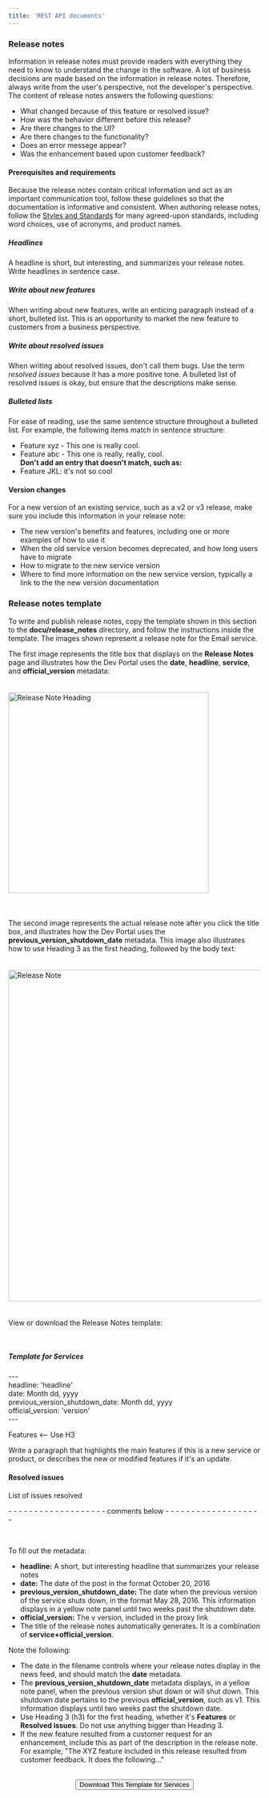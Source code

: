 ```yaml
---
title: 'REST API documents'
---
```


### Release notes 

Information in release notes must provide readers with everything they need to know to understand the change in the software. A lot of business decisions are made based on the information in release notes. Therefore, always write from the user's perspective, not the developer's perspective. The content of release notes answers the following questions:

* What changed because of this feature or resolved issue?
* How was the behavior different before this release?
* Are there changes to the UI?
* Are there changes to the functionality?
* Does an error message appear?
* Was the enhancement based upon customer feedback?

#### Prerequisites and requirements
Because the release notes contain critical information and act as an important communication tool, follow these guidelines so that the documentation is informative and consistent. When authoring release notes, follow the [Styles and Standards](001_Overview.html.md) for many agreed-upon standards, including word choices, use of acronyms, and product names.

##### Headlines
A headline is short, but interesting, and summarizes your release notes. Write headlines in sentence case.

##### Write about new features
When writing about new features, write an enticing paragraph instead of a short, bulleted list. This is an opportunity to market the new feature to customers from a business perspective.

##### Write about resolved issues
When writing about resolved issues, don't call them bugs. Use the term <i>resolved issues</i> because it has a more positive tone. A bulleted list of resolved issues is okay, but ensure that the descriptions make sense.

##### Bulleted lists
For ease of reading, use the same sentence structure throughout a bulleted list. For example, the following items match in sentence structure:
* Feature xyz - This one is really cool.
* Feature abc - This one is really, really, cool.</br>
**Don't add an entry that doesn't match, such as:**
* Feature JKL: it's not so cool

#### Version changes
For a new version of an existing service, such as a v2 or v3 release, make sure you include this information in your release note:

* The new version's benefits and features, including one or more examples of how to use it
* When the old service version becomes deprecated, and how long users have to migrate
* How to migrate to the new service version
* Where to find more information on the new service version, typically a link to the the new version documentation

### Release notes template
To write and publish release notes, copy the template shown in this section to the <strong>docu/release_notes</strong> directory, and follow the instructions inside the template. The images shown represent a release note for the Email service.</p>

<p>The first image represents the title box that displays on the <strong>Release Notes</strong> page and illustrates how the Dev Portal uses the <strong>date</strong>, <strong>headline</strong>, <strong>service</strong>, and <strong>official_version</strong> metadata:</p>

<img src="img/RN_headline.png" class="img-click-modal" width="400" vspace="20" alt="Release Note Heading">
<br></br>
<p>The second image represents the actual release note after you click the title box, and illustrates how the Dev Portal uses the <strong>previous_version_shutdown_date</strong> metadata. This image also illustrates how to use Heading 3 as the first heading, followed by the body text:</p>

<img src="img/RN_details.png" class="img-click-modal" width="660" vspace="20" alt="Release Note">

<div class="expand-collapse" data-caption="Download Template">
<p>View or download the Release Notes template:</p><br>

<h5>Template for Services</h5>
---<br>
headline: 'headline'<br>
date: Month dd, yyyy<br>
previous_version_shutdown_date: Month dd, yyyy<br>
official_version: 'version'<br>
---<br>

Features <-- Use H3
<p>Write a paragraph that highlights the main features if this is a new service or product, or describes the new or modified features if it's an update.</p>

<h4>Resolved issues</h4>
<p>List of issues resolved</p>

<p>- - - - - - - - - - - - - - - - - - - comments below - - - - - - - - - - - - - - - - - - -</p><br>

<p>To fill out the metadata:</p>
  <ul>
    <li><strong>headline:</strong> A short, but interesting headline that summarizes your release notes</li>
    <li><strong>date:</strong> The date of the post in the format October 20, 2016</li>
    <li><strong>previous_version_shutdown_date:</strong> The date when the previous version of the service shuts down, in the format May 28, 2016. This information displays in a yellow note panel until two weeks past the shutdown date.</li>
    <li><strong>official_version:</strong> The v version, included in the proxy link</li>
    <li>The title of the release notes automatically generates. It is a combination of <strong>service+official_version</strong>.</li>
  </ul>

<p>Note the following:</p>
  <ul>
    <li>The date in the filename controls where your release notes display in the news feed, and should match the <strong>date</strong> metadata.</li>
    <li>The <strong>previous_version_shutdown_date</strong> metadata displays, in a yellow note panel, when the previous version shut down or will shut down. This shutdown date pertains to the previous <strong>official_version</strong>, such as v1. This information displays until two weeks past the shutdown date.</li>
    <li>Use Heading 3 (h3) for the first heading, whether it's <strong>Features</strong> or <strong>Resolved issues</strong>. Do not use anything bigger than Heading 3.</li>
    <li>If the new feature resulted from a customer request for an enhancement, include this as part of the description in the release note. For example, "The XYZ feature included in this release resulted from customer feedback. It does the following..."</li>
  </ul><br>

<center><button class="btn btn-primary" onClick="location.href='templates/YYYY-MM-DD-ReleaseNotesTemplate.zip'">Download This Template for Services</button><br></center>
</div>
